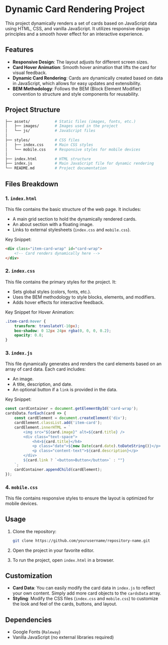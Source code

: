 
# Dynamic Card Rendering Project

This project dynamically renders a set of cards based on JavaScript data using HTML, CSS, and vanilla JavaScript. It utilizes responsive design principles and a smooth hover effect for an interactive experience.

## Features

- **Responsive Design**: The layout adjusts for different screen sizes.
- **Card Hover Animation**: Smooth hover animation that lifts the card for visual feedback.
- **Dynamic Card Rendering**: Cards are dynamically created based on data in JavaScript, which allows for easy updates and extensibility.
- **BEM Methodology**: Follows the BEM (Block Element Modifier) convention to structure and style components for reusability.

## Project Structure

```bash
├── assets/           # Static files (images, fonts, etc.)
│   ├── images/       # Images used in the project
│   └── js/           # JavaScript files
│
├── styles/           # CSS files
│   ├── index.css     # Main CSS styles
│   └── mobile.css    # Responsive styles for mobile devices
│
├── index.html        # HTML structure
├── index.js          # Main JavaScript file for dynamic rendering
└── README.md         # Project documentation
```

## Files Breakdown

### 1. `index.html`
This file contains the basic structure of the web page. It includes:
- A main grid section to hold the dynamically rendered cards.
- An about section with a floating image.
- Links to external stylesheets (`index.css` and `mobile.css`).

Key Snippet:
```html
<div class="item-card-wrap" id="card-wrap">
    <!-- Card renders dynamically here -->
</div>
```

### 2. `index.css`
This file contains the primary styles for the project. It:
- Sets global styles (colors, fonts, etc.).
- Uses the BEM methodology to style blocks, elements, and modifiers.
- Adds hover effects for interactive feedback.

Key Snippet for Hover Animation:
```css
.item-card:hover {
    transform: translateY(-10px);
    box-shadow: 0 12px 24px rgba(0, 0, 0, 0.2);
    opacity: 0.8;
}
```

### 3. `index.js`
This file dynamically generates and renders the card elements based on an array of card data. Each card includes:
- An image.
- A title, description, and date.
- An optional button if a `link` is provided in the data.

Key Snippet:
```javascript
const cardContainer = document.getElementById('card-wrap');
cardsData.forEach(card => {
    const cardElement = document.createElement('div');
    cardElement.classList.add('item-card');
    cardElement.innerHTML = `
        <img src="${card.image}" alt=${card.title} />
        <div class="text-space">
            <h4>${card.title}</h4>
            <p class="date">${new Date(card.date).toDateString()}</p>
            <p class="content-text">${card.description}</p>
        </div>
        ${card.link ? `<button>Button</button>` : ""}
    `;
    cardContainer.appendChild(cardElement);
});
```

### 4. `mobile.css`
This file contains responsive styles to ensure the layout is optimized for mobile devices.

## Usage

1. Clone the repository:
   ```bash
   git clone https://github.com/yourusername/repository-name.git
   ```

2. Open the project in your favorite editor.

3. To run the project, open `index.html` in a browser.

## Customization

- **Card Data**: You can easily modify the card data in `index.js` to reflect your own content. Simply add more card objects to the `cardsData` array.
- **Styling**: Modify the CSS files (`index.css` and `mobile.css`) to customize the look and feel of the cards, buttons, and layout.
  
## Dependencies

- Google Fonts (`Raleway`)
- Vanilla JavaScript (no external libraries required)

